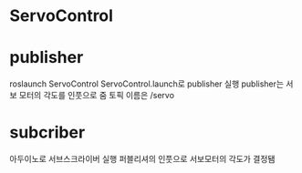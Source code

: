 # ServoControl

# publisher
roslaunch ServoControl ServoControl.launch로 publisher 실행
publisher는 서보 모터의 각도를 인풋으로 줌
토픽 이름은 /servo

# subcriber
아두이노로 서브스크라이버 실행
퍼블리셔의 인풋으로 서보모터의 각도가 결정됌

